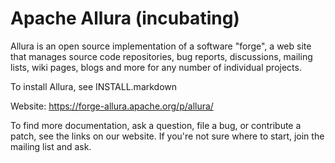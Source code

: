 <!--
    Licensed to the Apache Software Foundation (ASF) under one
    or more contributor license agreements.  See the NOTICE file
    distributed with this work for additional information
    regarding copyright ownership.  The ASF licenses this file
    to you under the Apache License, Version 2.0 (the
    "License"); you may not use this file except in compliance
    with the License.  You may obtain a copy of the License at

      http://www.apache.org/licenses/LICENSE-2.0

    Unless required by applicable law or agreed to in writing,
    software distributed under the License is distributed on an
    "AS IS" BASIS, WITHOUT WARRANTIES OR CONDITIONS OF ANY
    KIND, either express or implied.  See the License for the
    specific language governing permissions and limitations
    under the License.
-->

Apache Allura (incubating)
==========================

Allura is an open source implementation of a software "forge", a web site that manages source code repositories, bug reports, discussions, mailing lists, wiki pages, blogs and more for any number of individual projects.

To install Allura, see INSTALL.markdown

Website: <https://forge-allura.apache.org/p/allura/>

To find more documentation, ask a question, file a bug, or contribute a patch, see the links on our website.  If you're not sure where to start, join the mailing list and ask.